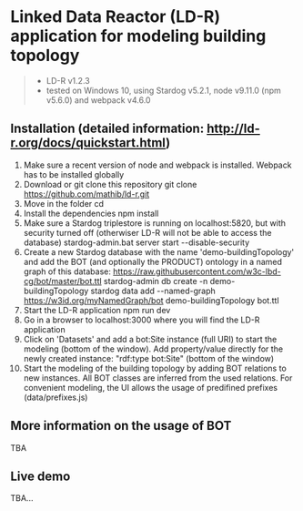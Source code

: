 # Linked Data Reactor (LD-R) application for modeling building topology
> * LD-R v1.2.3
> * tested on Windows 10, using Stardog v5.2.1, node v9.11.0 (npm v5.6.0) and webpack v4.6.0

## Installation (detailed information: http://ld-r.org/docs/quickstart.html)
1) Make sure a recent version of node and webpack is installed. Webpack has to be installed globally
2) Download or git clone this repository
git clone https://github.com/mathib/ld-r.git <LocalFolderName>
3) Move in the folder
cd <LocalFolderName>
4) Install the dependencies
npm install
5) Make sure a Stardog triplestore is running on localhost:5820, but with security turned off (otherwiser LD-R will not be able to access the database)
stardog-admin.bat server start --disable-security
6) Create a new Stardog database with the name 'demo-buildingTopology' and add the BOT (and optionally the PRODUCT) ontology in a named graph of this database: https://raw.githubusercontent.com/w3c-lbd-cg/bot/master/bot.ttl
stardog-admin db create -n demo-buildingTopology
stardog data add --named-graph https://w3id.org/myNamedGraph/bot demo-buildingTopology bot.ttl
7) Start the LD-R application
npm run dev
8) Go in a browser to localhost:3000 where you will find the LD-R application
9) Click on 'Datasets' and add a bot:Site instance (full URI) to start the modeling (bottom of the window). Add property/value directly for the newly created instance: "rdf:type bot:Site" (bottom of the window)
10) Start the modeling of the building topology by adding BOT relations to new instances. All BOT classes are inferred from the used relations. For convenient modeling, the UI allows the usage of predifined prefixes (data/prefixes.js)

## More information on the usage of BOT
TBA

## Live demo
TBA...